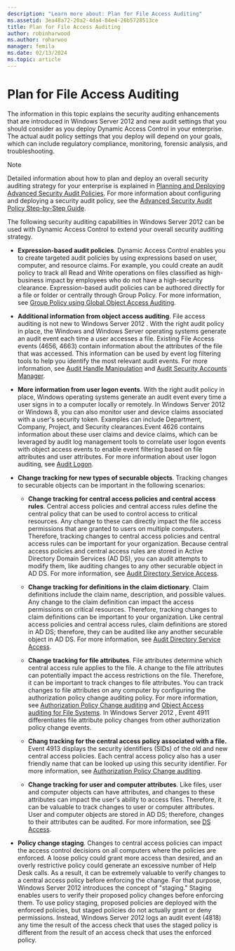 ```yaml
---
description: "Learn more about: Plan for File Access Auditing"
ms.assetid: 3ea48a72-20a2-4da4-84e4-26b5728513ce
title: Plan for File Access Auditing
author: robinharwood
ms.author: roharwoo
manager: femila
ms.date: 02/13/2024
ms.topic: article
---
```


# Plan for File Access Auditing

The information in this topic explains the security auditing enhancements that are introduced in  Windows Server 2012  and new audit settings that you should consider as you deploy Dynamic Access Control in your enterprise. The actual audit policy settings that you deploy will depend on your goals, which can include regulatory compliance, monitoring, forensic analysis, and troubleshooting.

> [!NOTE]
> Detailed information about how to plan and deploy an overall security auditing strategy for your enterprise is explained in [Planning and Deploying Advanced Security Audit Policies](/previous-versions/windows/it-pro/windows-server-2008-R2-and-2008/ee513968(v=ws.10)). For more information about configuring and deploying a security audit policy, see the [Advanced Security Audit Policy Step-by-Step Guide](/previous-versions/windows/it-pro/windows-server-2008-R2-and-2008/dd408940(v=ws.10)).

The following security auditing capabilities in  Windows Server 2012  can be used with Dynamic Access Control to extend your overall security auditing strategy.

-   **Expression-based audit policies**. Dynamic Access Control enables you to create targeted audit policies by using expressions based on user, computer, and resource claims. For example, you could create an audit policy to track all Read and Write operations on files classified as high-business impact by employees who do not have a high-security clearance. Expression-based audit policies can be authored directly for a file or folder or centrally through Group Policy. For more information, see [Group Policy using Global Object Access Auditing](/previous-versions/windows/it-pro/windows-server-2008-R2-and-2008/dd772630(v=ws.10)).

-   **Additional information from object access auditing**. File access auditing is not new to  Windows Server 2012 . With the right audit policy in place, the Windows and Windows Server operating systems generate an audit event each time a user accesses a file. Existing File Access events (4656, 4663) contain information about the attributes of the file that was accessed. This information can be used by event log filtering tools to help you identify the most relevant audit events. For more information, see [Audit Handle Manipulation](/previous-versions/windows/it-pro/windows-server-2008-R2-and-2008/dd772626(v=ws.10)) and [Audit Security Accounts Manager](/previous-versions/windows/it-pro/windows-server-2008-R2-and-2008/dd772719(v=ws.10)).

-   **More information from user logon events**. With the right audit policy in place, Windows  operating systems generate an audit event every time a user signs in to a computer locally or remotely. In  Windows Server 2012  or Windows 8, you can also monitor user and device claims associated with a user's security token. Examples can include Department, Company, Project, and Security clearances.Event 4626 contains information about these user claims and device claims, which can be leveraged by audit log management tools to correlate user logon events with object access events to enable event filtering based on file attributes and user attributes. For more information about user logon auditing, see [Audit Logon](/previous-versions/windows/it-pro/windows-server-2008-R2-and-2008/dd941635(v=ws.10)).

-   **Change tracking for new types of securable objects**. Tracking changes to securable objects can be important in the following scenarios:

    -   **Change tracking for central access policies and central access rules**. Central access policies and central access rules define the central policy that can be used to control access to critical resources. Any change to these can directly impact the file access permissions that are granted to users on multiple computers. Therefore, tracking changes to central access policies and central access rules can be important for your organization. Because central access policies and central access rules are stored in Active Directory Domain Services (AD DS), you can audit attempts to modify them, like auditing changes to any other securable object in AD DS. For more information, see [Audit Directory Service Access](/previous-versions/windows/it-pro/windows-server-2008-R2-and-2008/dd941618(v=ws.10)).

    -   **Change tracking for definitions in the claim dictionary**. Claim definitions include the claim name, description, and possible values. Any change to the claim definition can impact the access permissions on critical resources. Therefore, tracking changes to claim definitions can be important to your organization. Like central access policies and central access rules, claim definitions are stored in AD DS; therefore, they can be audited like any another securable object in AD DS. For more information, see [Audit Directory Service Access](/previous-versions/windows/it-pro/windows-server-2008-R2-and-2008/dd941618(v=ws.10)).

    -   **Change tracking for file attributes**. File attributes determine which central access rule applies to the file. A change to the file attributes can potentially impact the access restrictions on the file. Therefore, it can be important to track changes to file attributes. You can track changes to file attributes on any computer by configuring the authorization policy change auditing policy. For more information, see [Authorization Policy Change auditing](/previous-versions/windows/it-pro/windows-server-2008-R2-and-2008/dd941587(v=ws.10)) and [Object Access auditing for File Systems](/previous-versions/windows/it-pro/windows-server-2008-R2-and-2008/dd772661(v=ws.10)). In  Windows Server 2012 , Event 4911 differentiates file attribute policy changes from other authorization policy change events.

    -   **Chang tracking for the central access policy associated with a file.** Event 4913 displays the security identifiers (SIDs) of the old and new central access policies. Each central access policy also has a user friendly name that can be looked up using this security identifier. For more information, see [Authorization Policy Change auditing](/previous-versions/windows/it-pro/windows-server-2008-R2-and-2008/dd941587(v=ws.10)).

    -   **Change tracking for user and computer attributes**. Like files, user and computer objects can have attributes, and changes to these attributes can impact the user's ability to access files. Therefore, it can be valuable to track changes to user or computer attributes. User and computer objects are stored in AD DS; therefore, changes to their attributes can be audited. For more information, see [DS Access](/previous-versions/windows/it-pro/windows-server-2008-R2-and-2008/dd941584(v=ws.10)).

-   **Policy change staging**. Changes to central access policies can impact the access control decisions on all computers where the policies are enforced. A loose policy could grant more access than desired, and an overly restrictive policy could generate an excessive number of Help Desk calls. As a result, it can be extremely valuable to verify changes to a central access policy before enforcing the change. For that purpose,  Windows Server 2012  introduces the concept of "staging." Staging enables users to verify their proposed policy changes before enforcing them. To use policy staging, proposed policies are deployed with the enforced policies, but staged policies do not actually grant or deny permissions. Instead,  Windows Server 2012  logs an audit event (4818) any time the result of the access check that uses the staged policy is different from the result of an access check that uses the enforced policy.
